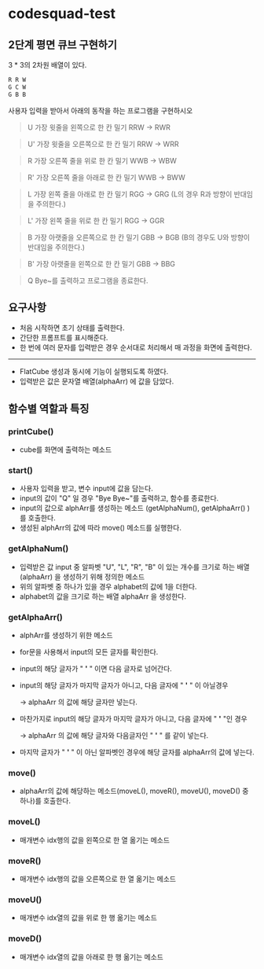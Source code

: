 # codesquad-test   
## 2단계 평면 큐브 구현하기   
3 * 3의 2차원 배열이 있다.

```java
R R W
G C W
G B B
```

사용자 입력을 받아서 아래의 동작을 하는 프로그램을 구현하시오

>U     가장 윗줄을 왼쪽으로 한 칸 밀기 RRW → RWR

>U'    가장 윗줄을 오른쪽으로 한 칸 밀기 RRW → WRR

>R      가장 오른쪽 줄을 위로 한 칸 밀기 WWB → WBW

>R'     가장 오른쪽 줄을 아래로 한 칸 밀기 WWB → BWW

>L      가장 왼쪽 줄을 아래로 한 칸 밀기 RGG → GRG (L의 경우 R과 방향이 반대임을 주의한다.)

>L'      가장 왼쪽 줄을 위로 한 칸 밀기 RGG → GGR

>B      가장 아랫줄을 오른쪽으로 한 칸 밀기 GBB → BGB (B의 경우도 U와 방향이 반대임을 주의한다.)

>B'      가장 아랫줄을 왼쪽으로 한 칸 밀기 GBB → BBG

>Q       Bye~를 출력하고 프로그램을 종료한다.

## 요구사항

- 처음 시작하면 초기 상태를 출력한다.
- 간단한 프롬프트를 표시해준다.
- 한 번에 여러 문자를 입력받은 경우 순서대로 처리해서 매 과정을 화면에 출력한다.

---

- FlatCube 생성과 동시에 기능이 실행되도록 하였다.
- 입력받은 값은 문자열 배열(alphaArr) 에 값을 담았다.

## 함수별 역할과 특징

### printCube()

- cube를 화면에 출력하는 메소드

### start()

- 사용자 입력을 받고, 변수 input에 값을 담는다.
- input의 값이 "Q" 일 경우 "Bye Bye~"를 출력하고, 함수를 종료한다.
- input의 값으로 alphArr를 생성하는 메소드 (getAlphaNum(), getAlphaArr() )를 호출한다.
- 생성된 alphArr의 값에 따라 move() 메소드를 실행한다.

### getAlphaNum()

- 입력받은 값 input 중 알파벳 "U", "L", "R", "B"  이 있는 개수를 크기로 하는 배열(alphaArr) 을 생성하기 위해 정의한 메소드
- 위의 알파벳 중 하나가 있을 경우 alphabet의 값에 1을 더한다.
- alphabet의 값을 크기로 하는 배열 alphaArr 을 생성한다.

### getAlphaArr()

- alphArr를 생성하기 위한 메소드
- for문을 사용해서 input의 모든 글자를 확인한다.
- input의 해당 글자가 " **'** " 이면 다음 글자로 넘어간다.
- input의 해당 글자가 마지막 글자가 아니고, 다음 글자에 " **'** " 이 아닐경우

    → alphaArr 의 값에 해당 글자만 넣는다.

- 마찬가지로 input의 해당 글자가 마지막 글자가 아니고, 다음 글자에 " **'** "인 경우

    → alphaArr 의 값에 해당 글자와 다음글자인 " **'** " 를 같이 넣는다.

- 마지막 글자가 " **'** " 이 아닌 알파벳인 경우에 해당 글자를 alphaArr의 값에 넣는다.

### move()

- alphaArr의 값에 해당하는 메소드(moveL(), moveR(), moveU(), moveD() 중 하나)를 호출한다.

### moveL()

- 매개변수 idx행의 값을 왼쪽으로 한 열 옮기는 메소드

### moveR()

- 매개변수 idx행의 값을 오른쪽으로 한 열 옮기는 메소드

### moveU()

- 매개변수 idx열의 값을 위로 한 행 옮기는 메소드

### moveD()

- 매개변수 idx열의 값을 아래로 한 행 옮기는 메소드
